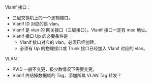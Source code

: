Vlanif 接口：

- 三层交换机上的一个逻辑接口。
- Vlanif ID 对应的是 vlan。
- Vlanif 是 vlan 的 网关接口（三层接口）。Vlanif 接口一定有 mac 地址。
- Vlanif 接口 Up 的必要条件是：
  - Vlanif 接口对应的 vlan，必须已经创建。
  - 必须有 Up 的物理接口或 Trunk 接口已经加入 Vlanif 对应的 vlan。

VLAN：

- PVID 一般不变更，极少数情况下需要变更。
- Vlanif 终结掉数据帧的 Tag，添加所属 VLAN Tag 转发？